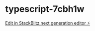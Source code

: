 # typescript-7cbh1w

[Edit in StackBlitz next generation editor ⚡️](https://stackblitz.com/~/github.com/dilli05/typescript-7cbh1w)